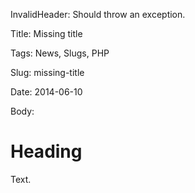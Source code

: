 InvalidHeader: Should throw an exception.

Title: Missing title

Tags: News, Slugs, PHP

Slug: missing-title

Date: 2014-06-10

Body:

# Heading

Text.

